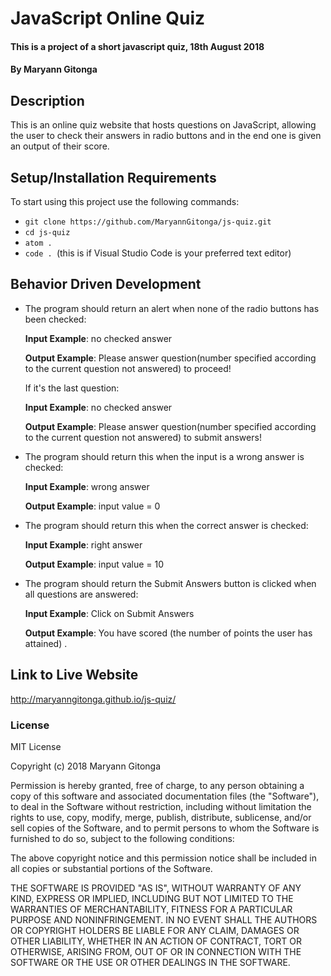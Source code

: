 # JavaScript Online Quiz
#### This is a project of a short javascript quiz, 18th August 2018
#### By **Maryann Gitonga**
## Description
This is an online quiz website that hosts questions on JavaScript, allowing the user to check their answers in radio buttons and in the end one is given an output of their score.
## Setup/Installation Requirements
To start using this project use the following commands:

* `git clone https://github.com/MaryannGitonga/js-quiz.git`
* `cd js-quiz`
* `atom .`
* `code . `(this is if Visual Studio Code is your preferred text editor)
## Behavior Driven Development
* The program should return an alert when none of the radio buttons has been checked:

     **Input Example**: no checked answer

     **Output Example**: Please answer question(number specified according to the current question not answered) to proceed!

    If it's the last question:

     **Input Example**: no checked answer

     **Output Example**: Please answer question(number specified according to the current question not answered) to submit answers!

* The program should return this when the input is a wrong answer is checked:

     **Input Example**: wrong answer

     **Output Example**: input value = 0

* The program should return this when the correct answer is checked:

     **Input Example**: right answer

     **Output Example**: input value = 10

* The program should return the Submit Answers button is clicked when all questions are answered:

     **Input Example**: Click on Submit Answers

     **Output Example**: You have scored (the number of points the user has attained) .

## Link to Live Website
http://maryanngitonga.github.io/js-quiz/
### License
MIT License

Copyright (c) 2018 Maryann Gitonga

Permission is hereby granted, free of charge, to any person obtaining a copy of this software and associated documentation files (the "Software"), to deal in the Software without restriction, including without limitation the rights to use, copy, modify, merge, publish, distribute, sublicense, and/or sell copies of the Software, and to permit persons to whom the Software is furnished to do so, subject to the following conditions:

The above copyright notice and this permission notice shall be included in all copies or substantial portions of the Software.

THE SOFTWARE IS PROVIDED "AS IS", WITHOUT WARRANTY OF ANY KIND, EXPRESS OR IMPLIED, INCLUDING BUT NOT LIMITED TO THE WARRANTIES OF MERCHANTABILITY, FITNESS FOR A PARTICULAR PURPOSE AND NONINFRINGEMENT. IN NO EVENT SHALL THE AUTHORS OR COPYRIGHT HOLDERS BE LIABLE FOR ANY CLAIM, DAMAGES OR OTHER LIABILITY, WHETHER IN AN ACTION OF CONTRACT, TORT OR OTHERWISE, ARISING FROM, OUT OF OR IN CONNECTION WITH THE SOFTWARE OR THE USE OR OTHER DEALINGS IN THE SOFTWARE.
